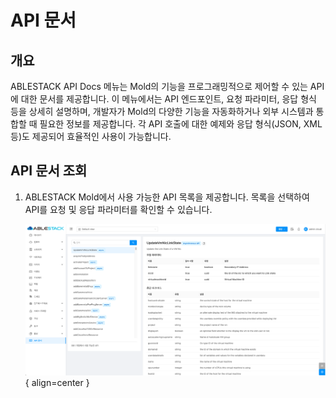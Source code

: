 # API 문서

## 개요
ABLESTACK API Docs 메뉴는 Mold의 기능을 프로그래밍적으로 제어할 수 있는 API에 대한 문서를 제공합니다. 이 메뉴에서는 API 엔드포인트, 요청 파라미터, 응답 형식 등을 상세히 설명하며, 개발자가 Mold의 다양한 기능을 자동화하거나 외부 시스템과 통합할 때 필요한 정보를 제공합니다. 각 API 호출에 대한 예제와 응답 형식(JSON, XML 등)도 제공되어 효율적인 사용이 가능합니다.

## API 문서 조회

1. ABLESTACK Mold에서 사용 가능한 API 목록을 제공합니다. 목록을 선택하여 API를 요청 및 응답 파라미터를 확인할 수 있습니다.

    ![API 문서 조회](../../assets/images/admin-guide/mold/apidocs/apidocs-list.png){ align=center }
